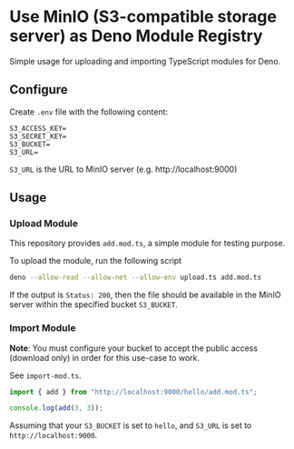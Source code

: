 # Use MinIO (S3-compatible storage server) as Deno Module Registry

Simple usage for uploading and importing TypeScript modules for Deno.

## Configure

Create `.env` file with the following content:

```env
S3_ACCESS_KEY=
S3_SECRET_KEY=
S3_BUCKET=
S3_URL=
```

`S3_URL` is the URL to MinIO server (e.g. http://localhost:9000)

## Usage

### Upload Module

This repository provides `add.mod.ts`, a simple module for testing purpose.

To upload the module, run the following script

```bash
deno --allow-read --allow-net --allow-env upload.ts add.mod.ts
```

If the output is `Status: 200`, then the file should be available in the MinIO server within the specified bucket `S3_BUCKET`.


### Import Module

**Note**: You must configure your bucket to accept the public access (download only) in order for this use-case to work.

See `import-mod.ts`.

```js
import { add } from "http://localhost:9000/hello/add.mod.ts";

console.log(add(3, 3));
```

Assuming that your `S3_BUCKET` is set to `hello`, and `S3_URL` is set to `http://localhost:9000`.
